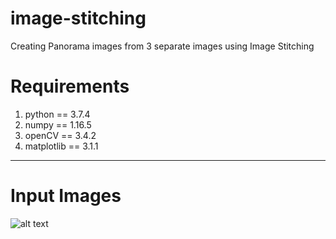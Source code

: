 # image-stitching
Creating Panorama images from 3 separate images using Image Stitching

# Requirements
1. python == 3.7.4
2. numpy == 1.16.5
3. openCV == 3.4.2
4. matplotlib == 3.1.1
---
# Input Images
![alt text]('./input_images/keble_a.jpg')
